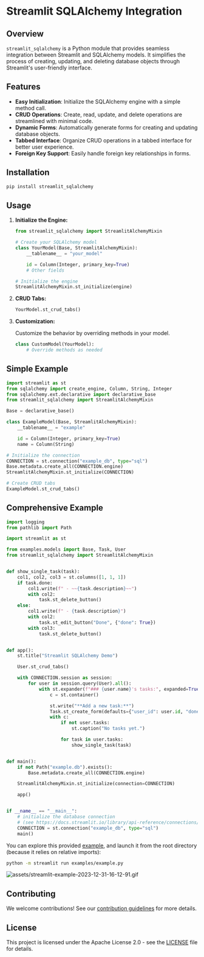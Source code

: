 # Streamlit SQLAlchemy Integration

## Overview

`streamlit_sqlalchemy` is a Python module that provides seamless integration between Streamlit and SQLAlchemy models. It simplifies the process of creating, updating, and deleting database objects through Streamlit's user-friendly interface.

## Features

- **Easy Initialization**: Initialize the SQLAlchemy engine with a simple method call.
- **CRUD Operations**: Create, read, update, and delete operations are streamlined with minimal code.
- **Dynamic Forms**: Automatically generate forms for creating and updating database objects.
- **Tabbed Interface**: Organize CRUD operations in a tabbed interface for better user experience.
- **Foreign Key Support**: Easily handle foreign key relationships in forms.

## Installation

```bash
pip install streamlit_sqlalchemy
```

## Usage

1. **Initialize the Engine:**

   ```python
   from streamlit_sqlalchemy import StreamlitAlchemyMixin

   # Create your SQLAlchemy model
   class YourModel(Base, StreamlitAlchemyMixin):
       __tablename__ = "your_model"

       id = Column(Integer, primary_key=True)
       # Other fields

   # Initialize the engine
   StreamlitAlchemyMixin.st_initialize(engine)
   ```

2. **CRUD Tabs:**

   ```python
   YourModel.st_crud_tabs()
   ```

3. **Customization:**

   Customize the behavior by overriding methods in your model.

   ```python
   class CustomModel(YourModel):
       # Override methods as needed
   ```

## Simple Example

```python
import streamlit as st
from sqlalchemy import create_engine, Column, String, Integer
from sqlalchemy.ext.declarative import declarative_base
from streamlit_sqlalchemy import StreamlitAlchemyMixin

Base = declarative_base()

class ExampleModel(Base, StreamlitAlchemyMixin):
    __tablename__ = "example"

    id = Column(Integer, primary_key=True)
    name = Column(String)

# Initialize the connection
CONNECTION = st.connection("example_db", type="sql")
Base.metadata.create_all(CONNECTION.engine)
StreamlitAlchemyMixin.st_initialize(CONNECTION)

# Create CRUD tabs
ExampleModel.st_crud_tabs()
```

## Comprehensive Example

```python
import logging
from pathlib import Path

import streamlit as st

from examples.models import Base, Task, User
from streamlit_sqlalchemy import StreamlitAlchemyMixin


def show_single_task(task):
    col1, col2, col3 = st.columns([1, 1, 1])
    if task.done:
        col1.write(f" - ~~{task.description}~~")
        with col2:
            task.st_delete_button()
    else:
        col1.write(f" - {task.description}")
        with col2:
            task.st_edit_button("Done", {"done": True})
        with col3:
            task.st_delete_button()


def app():
    st.title("Streamlit SQLAlchemy Demo")

    User.st_crud_tabs()

    with CONNECTION.session as session:
        for user in session.query(User).all():
            with st.expander(f"### {user.name}'s tasks:", expanded=True):
                c = st.container()

                st.write("**Add a new task:**")
                Task.st_create_form(defaults={"user_id": user.id, "done": False})
                with c:
                    if not user.tasks:
                        st.caption("No tasks yet.")

                    for task in user.tasks:
                        show_single_task(task)


def main():
    if not Path("example.db").exists():
        Base.metadata.create_all(CONNECTION.engine)

    StreamlitAlchemyMixin.st_initialize(connection=CONNECTION)

    app()


if __name__ == "__main__":
    # initialize the database connection
    # (see https://docs.streamlit.io/library/api-reference/connections/st.connection)
    CONNECTION = st.connection("example_db", type="sql")
    main()
```

You can explore this provided [example](./examples/example.py), and launch it from the root directory (because it relies on relative imports):

```bash
python -m streamlit run examples/example.py
```

![assets/streamlit-example-2023-12-31-16-12-91.gif](./assets/streamlit-example-2023-12-31-16-12-91.gif)


## Contributing

We welcome contributions! See our [contribution guidelines](./CONTRIBUTING) for more details.

## License

This project is licensed under the Apache License 2.0 - see the [LICENSE](./LICENSE) file for details.
